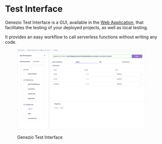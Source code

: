 # Test Interface

Genezio Test Interface is a GUI, available in the [Web Application](https://app.genez.io), that facilitates the testing of your deployed projects, as well as local testing.

It provides an easy workflow to call serverless functions without writing any code.

<figure><img src="../.gitbook/assets/image (21).png" alt="Genezio Test Interface"><figcaption><p>Genezio Test Interface</p></figcaption></figure>
